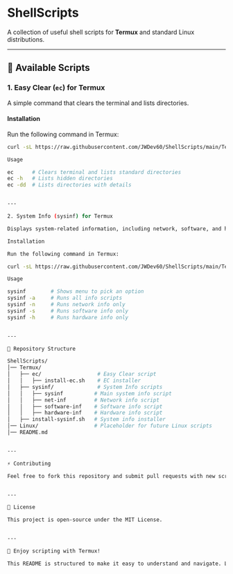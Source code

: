 # ShellScripts

A collection of useful shell scripts for **Termux** and standard Linux distributions.  

---

## 📜 Available Scripts  

### **1. Easy Clear (`ec`) for Termux**  
A simple command that clears the terminal and lists directories.  

#### **Installation**  
Run the following command in Termux:  
```bash
curl -sL https://raw.githubusercontent.com/JWDev60/ShellScripts/main/Termux/install-ec.sh | bash

Usage

ec      # Clears terminal and lists standard directories  
ec -h   # Lists hidden directories  
ec -dd  # Lists directories with details


---

2. System Info (sysinf) for Termux

Displays system-related information, including network, software, and hardware details.

Installation

Run the following command in Termux:

curl -sL https://raw.githubusercontent.com/JWDev60/ShellScripts/main/Termux/install-sysinf.sh | bash

Usage

sysinf        # Shows menu to pick an option  
sysinf -a     # Runs all info scripts  
sysinf -n     # Runs network info only  
sysinf -s     # Runs software info only  
sysinf -h     # Runs hardware info only


---

📂 Repository Structure

ShellScripts/
│── Termux/
│   ├── ec/                  # Easy Clear script
│   │   ├── install-ec.sh    # EC installer
│   ├── sysinf/              # System Info scripts
│   │   ├── sysinf          # Main system info script
│   │   ├── net-inf         # Network info script
│   │   ├── software-inf    # Software info script
│   │   ├── hardware-inf    # Hardware info script
│   ├── install-sysinf.sh   # System info installer
│── Linux/                  # Placeholder for future Linux scripts
│── README.md


---

⚡ Contributing

Feel free to fork this repository and submit pull requests with new scripts or improvements.


---

📜 License

This project is open-source under the MIT License.


---

🚀 Enjoy scripting with Termux!

This README is structured to make it easy to understand and navigate. Let me know if you want any modifications!

